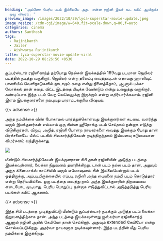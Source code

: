 ```yaml
---
heading: "அவ்ளோ பெரிய படம் இல்லையே அது. என்ன ரஜினி இவர் கூட கமிட் ஆயிருக்காரு?
  முழு விவரம். "
preview_image: /images/2022/10/29/lyca-superstar-movie-update.jpeg
image_resize: /cdn-cgi/image/w=640,fit=scale-down,q=80,f=auto
categories: cinema
authors: Santhosh
tags:
  - Rajinikanth
  - Jailer
  - Aishwarya Rajinikanth
title: lyca-superstar-movie-update-viral
date: 2022-10-29 08:26:56 +0530
---
```

சூப்பர்ஸ்டார் ரஜினிகாந்த் தற்போது நெல்சன் இயக்கத்தில் 169வது படமான ஜெயிலர் படத்தில் நடித்து வருகிறார். ஜெயிலர் என்ற தலைப்பு வைத்தவுடன் எதாவது ஹாலிவுட் பாணியில் வெளிநாடுகளில் நாடாகும் கதை என்று நினைத்தோம், ஆனால் பக்கா லோக்கல் தான் கதை. விட்ட இடத்தை பிடிக்க வேண்டும் என்று உழைத்து வருகிறார். கண்டிப்பாக இந்த படம் வேற லெவெலுக்கு இருக்கும் என்று எதிர்பார்க்கலாம். ரஜினி இளம் இயக்குனர்களை நம்புவது பாராட்டக்குரிய விஷயம்.

{{< adsense >}}

அந்த நம்பிக்கை வீண் போகாமல் பார்த்துக்கொள்வது இயக்குனர்கள் கடமை. வளர்ந்து வரும் இயக்குனர்கள் எல்லாம் ஒரு சின்ன ஹீரோக்கு படம் செய்தால் நன்றாக எடுத்து விடுகிறார்கள். விஜய், அஜித், ரஜினி போன்ற நாயகர்களை வைத்து இயக்கும் போது தான் பிரச்சனையே. பீஸ்ட் படகில் சிவகார்த்திகேயன் நடித்திருந்தால் இவ்வளவு கடுமையான விமர்சனம் வந்திருக்காது.

![](/images/2022/10/29/lyca-superstar-movie-update-1.jpeg)

மீண்டும் சிவகார்த்திகேயன் இயக்குனரான சிபி தான் ரஜினியின் அடுத்த படத்தை இயக்கவுள்ளார், லைக்கா நிறுவனம் தயாரிக்கிறது. டான் படம் நல்ல படம் தான், அதுவும் அந்த கிளைமாக்ஸ் காட்சியில் வரும் எமோஷனல் சீன் இல்லையென்றால் படம் ஓத்திருக்கு, அப்படியிருக்கையில் எப்படி ரஜினி அந்த பையனை நம்பி படம் கொடுத்தார் என்று தெரியவில்லை. ஒரு படத்தை வைத்து நாம் அந்த இயக்குனரின் திறமையை எடைபோட முடியாது. பெரிய பொறுப்பு, நன்றாக எடுத்துவிட்டால் அடுத்தடுத்து பெரிய படங்கள் கமிட் ஆகலாம். 

{{< adsense >}}

இந்த சிபி படத்தை முடித்துவிட்டு மீண்டும் சூப்பர்ஸ்டார் நடிக்கும் அடுத்த படம் லைக்கா நிறுவனத்திற்காக தான். அந்த படத்தை இயக்கவுள்ளது ஐஸ்வர்யா ரஜினிகாந்த். ஆனால் ரஜினி அதில் கேமியோ தான் செய்கிறார். அதுவும் extended கேமியோ என்று சொல்லப்படுகிறது. அதர்வா நாயகனாக நடிக்கவுள்ளார். இந்த படத்தின் மீது பெரிய நம்பிக்கை இருக்கிறது.